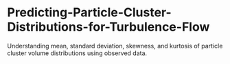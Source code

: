 # Predicting-Particle-Cluster-Distributions-for-Turbulence-Flow
Understanding mean, standard deviation, skewness, and kurtosis of particle cluster volume distributions using observed data.
